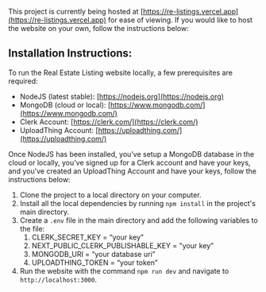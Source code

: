 This project is currently being hosted at [https://re-listings.vercel.app](https://re-listings.vercel.app) for ease of viewing. If you would like to host the website on your own, follow the instructions below:

## Installation Instructions:
To run the Real Estate Listing website locally, a few prerequisites are required:
- NodeJS (latest stable): [https://nodejs.org](https://nodejs.org)
- MongoDB (cloud or local): [https://www.mongodb.com/](https://www.mongodb.com/)
- Clerk Account: [https://clerk.com/](https://clerk.com/)
- UploadThing Account: [https://uploadthing.com/](https://uploadthing.com/)

Once NodeJS has been installed, you’ve setup a MongoDB database in the cloud or locally, you’ve signed up for a Clerk account and have your keys, and you’ve created an UploadThing Account and have your keys, follow the instructions below:
1. Clone the project to a local directory on your computer.
2. Install all the local dependencies by running `npm install` in the project's main directory.
3. Create a `.env` file in the main directory and add the following variables to the file:
   1. CLERK_SECRET_KEY = “your key”
   2. NEXT_PUBLIC_CLERK_PUBLISHABLE_KEY = "your key”
   3. MONGODB_URI = “your database uri”
   4. UPLOADTHING_TOKEN = “your token”
8. Run the website with the command `npm run dev` and navigate to `http://localhost:3000`.
